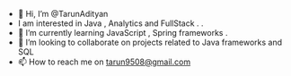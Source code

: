 - 👋 Hi, I’m @TarunAdityan
- I am interested in Java , Analytics and FullStack .  .
- 🌱 I’m currently learning JavaScript , Spring frameworks .
- 💞️ I’m looking to collaborate on projects related to Java frameworks and SQL 
- 📫 How to reach me on tarun9508@gmail.com

<!---
TarunAdityan/TarunAdityan is a ✨ special ✨ repository because its `README.md` (this file) appears on your GitHub profile.
You can click the Preview link to take a look at your changes.
--->
